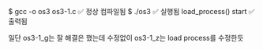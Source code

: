 

$ gcc -o os3 os3-1.c      ✅ 정상 컴파일됨
$ ./os3                   ✅ 실행됨
load_process() start     ✅ 출력됨

일단 
os3-1_g는 잘 해결은 했는데 수정없이
os3-1_z는 load process를 수정한듯